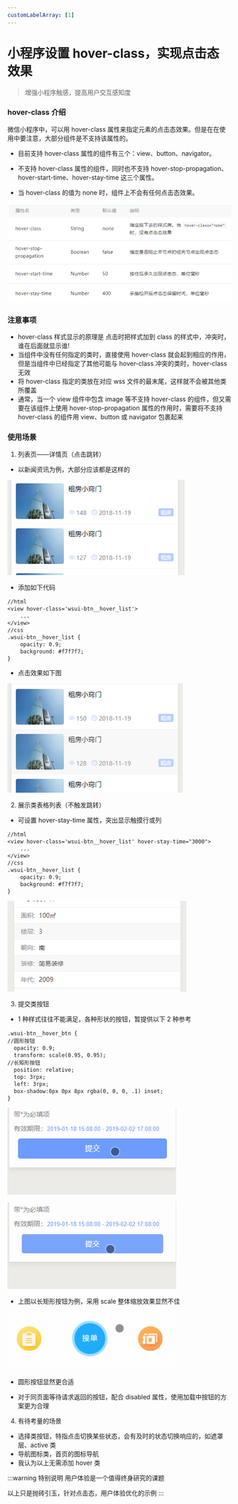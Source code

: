```yaml
---
customLabelArray: [1]
---
```


# <Label :level='1'/>小程序设置 hover-class，实现点击态效果

> 增强小程序触感，提高用户交互感知度

### hover-class 介绍

微信小程序中，可以用 hover-class 属性来指定元素的点击态效果。但是在在使用中要注意，大部分组件是不支持该属性的。

- 目前支持 hover-class 属性的组件有三个：view、button、navigator。

- 不支持 hover-class 属性的组件，同时也不支持 hover-stop-propagation、hover-start-time、hover-stay-time 这三个属性。

- 当 hover-class 的值为 none 时，组件上不会有任何点击态效果。

!['hover属性'](./hover-class/hover.png)

### 注意事项

- hover-class 样式显示的原理是 点击时把样式加到 class 的样式中，冲突时，谁在后面就显示谁!
- 当组件中没有任何指定的类时，直接使用 hover-class 就会起到相应的作用，但是当组件中已经指定了其他可能与 hover-class 冲突的类时，hover-class 无效
- 将 hover-class 指定的类放在对应 wss 文件的最末尾，这样就不会被其他类所覆盖
- 通常，当一个 view 组件中包含 image 等不支持 hover-class 的组件，但又需要在该组件上使用 hover-stop-propagation 属性的作用时，需要将不支持 hover-class 的组件用 view、button 或 navigator 包裹起来

### 使用场景

1. 列表页——详情页（点击跳转）

- 以新闻资讯为例，大部分应该都是这样的

!['hover'](./hover-class/hover1.png)

- 添加如下代码

```js{4}
//html
<view hover-class='wsui-btn__hover_list'>
    ...
</view>
//css
.wsui-btn__hover_list {
    opacity: 0.9;
    background: #f7f7f7;
}
```

- 点击效果如下图

!['hover2'](./hover-class/hover2.png)

2. 展示类表格列表（不触发跳转）

- 可设置 hover-stay-time 属性，突出显示触摸行或列

```js{4}
//html
<view hover-class='wsui-btn__hover_list' hover-stay-time="3000">
    ...
</view>
//css
.wsui-btn__hover_list {
    opacity: 0.9;
    background: #f7f7f7;
}
```

!['hover3'](./hover-class/hover3.png)

3. 提交类按钮

- 1 种样式往往不能满足，各种形状的按钮，暂提供以下 2 种参考

```js{4}
.wsui-btn__hover_btn {
//圆形按钮
  opacity: 0.9;
  transform: scale(0.95, 0.95);
//长矩形按钮
  position: relative;
  top: 3rpx;
  left: 3rpx;
  box-shadow:0px 0px 8px rgba(0, 0, 0, .1) inset;
}
```

!['hover_g1'](./hover-class/hover_g1.gif)

!['hover_g2'](./hover-class/hover_g2.gif)

- 上图以长矩形按钮为例，采用 scale 整体缩放效果显然不佳

!['hover_g2'](./hover-class/hover_g3.gif)

- 圆形按钮显然更合适

- 对于同页面等待请求返回的按钮，配合 disabled 属性，使用加载中按钮的方案更为合理

4. 有待考量的场景

- 选择类按钮，特指点击切换某些状态，会有及时的状态切换响应的，如遮罩层、active 类
- 导航图标类，首页的图标导航
- 我认为以上无需添加 hover 类

:::warning 特别说明
用户体验是一个值得终身研究的课题

以上只是抛砖引玉，针对点击态，用户体验优化的示例
:::
